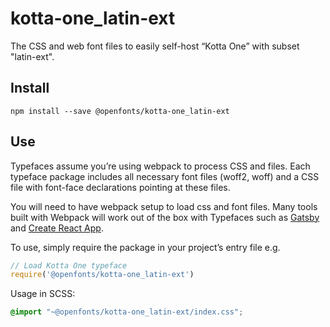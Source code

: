 
# kotta-one_latin-ext

The CSS and web font files to easily self-host “Kotta One” with subset "latin-ext".

## Install

`npm install --save @openfonts/kotta-one_latin-ext`

## Use

Typefaces assume you’re using webpack to process CSS and files. Each typeface
package includes all necessary font files (woff2, woff) and a CSS file with
font-face declarations pointing at these files.

You will need to have webpack setup to load css and font files. Many tools built
with Webpack will work out of the box with Typefaces such as [Gatsby](https://github.com/gatsbyjs/gatsby)
and [Create React App](https://github.com/facebookincubator/create-react-app).

To use, simply require the package in your project’s entry file e.g.

```javascript
// Load Kotta One typeface
require('@openfonts/kotta-one_latin-ext')
```

Usage in SCSS:
```scss
@import "~@openfonts/kotta-one_latin-ext/index.css";
```
